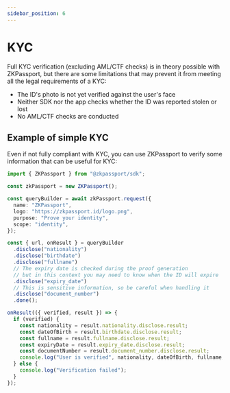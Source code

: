 ```yaml
---
sidebar_position: 6
---
```


# KYC

Full KYC verification (excluding AML/CTF checks) is in theory possible with ZKPassport, but there are some limitations that may prevent it from meeting all the legal requirements of a KYC:

- The ID's photo is not yet verified against the user's face
- Neither SDK nor the app checks whether the ID was reported stolen or lost
- No AML/CTF checks are conducted

## Example of simple KYC

Even if not fully compliant with KYC, you can use ZKPassport to verify some information that can be useful for KYC:

```typescript
import { ZKPassport } from "@zkpassport/sdk";

const zkPassport = new ZKPassport();

const queryBuilder = await zkPassport.request({
  name: "ZKPassport",
  logo: "https://zkpassport.id/logo.png",
  purpose: "Prove your identity",
  scope: "identity",
});

const { url, onResult } = queryBuilder
  .disclose("nationality")
  .disclose("birthdate")
  .disclose("fullname")
  // The expiry date is checked during the proof generation
  // but in this context you may need to know when the ID will expire
  .disclose("expiry_date")
  // This is sensitive information, so be careful when handling it
  .disclose("document_number")
  .done();

onResult(({ verified, result }) => {
  if (verified) {
    const nationality = result.nationality.disclose.result;
    const dateOfBirth = result.birthdate.disclose.result;
    const fullname = result.fullname.disclose.result;
    const expiryDate = result.expiry_date.disclose.result;
    const documentNumber = result.document_number.disclose.result;
    console.log("User is verified", nationality, dateOfBirth, fullname, expiryDate, documentNumber);
  } else {
    console.log("Verification failed");
  }
});
```
